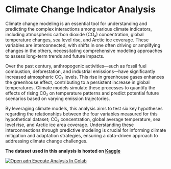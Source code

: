 # Climate Change Indicator Analysis
Climate change modeling is an essential tool for understanding and predicting the complex interactions among various climate indicators, including atmospheric carbon dioxide (CO₂) concentration, global temperature changes, sea level rise, and Arctic ice coverage. These variables are interconnected, with shifts in one often driving or amplifying changes in the others, necessitating comprehensive modeling approaches to assess long-term trends and future impacts.

Over the past century, anthropogenic activities—such as fossil fuel combustion, deforestation, and industrial emissions—have significantly increased atmospheric CO₂ levels. This rise in greenhouse gases enhances the greenhouse effect, contributing to a persistent increase in global temperatures. Climate models simulate these processes to quantify the effects of rising CO₂ on temperature patterns and predict potential future scenarios based on varying emission trajectories.

By leveraging climate models, this analysis aims to test six key hypotheses regarding the relationships between the four variables measured for this hypothetical dataset; CO₂ concentration, global average temperature, sea level rise, and Arctic ice area coverage. Understanding these interconnections through predictive modeling is crucial for informing climate mitigation and adaptation strategies, ensuring a data-driven approach to addressing climate change challenges.

**The dataset used in this analysis is hosted on [**Kaggle**](https://www.kaggle.com/code/vincentokumu/climate-change-modelling-r/notebook?select=Climate_Change_Indicators.csv)**

[![Open adn Execute Analysis In Colab](https://colab.research.google.com/assets/colab-badge.svg)](https://colab.research.google.com/github/Vin-Okumu/Climate-Change-Analysis/blob/main/Climate-Change-Analysis.ipynb)

